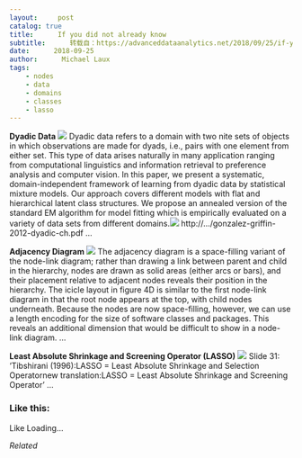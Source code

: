 ```yaml
---
layout:     post
catalog: true
title:      If you did not already know
subtitle:      转载自：https://advanceddataanalytics.net/2018/09/25/if-you-did-not-already-know-493/
date:      2018-09-25
author:      Michael Laux
tags:
    - nodes
    - data
    - domains
    - classes
    - lasso
---
```


**Dyadic Data** ![](https://aboutdataanalytics.files.wordpress.com/2015/01/google.png?w=529)
Dyadic data refers to a domain with two nite sets of objects in which observations are made for dyads, i.e., pairs with one element from either set. This type of data arises naturally in many application ranging from computational linguistics and information retrieval to preference analysis and computer vision. In this paper, we present a systematic, domain-independent framework of learning from dyadic data by statistical mixture models. Our approach covers different models with flat and hierarchical latent class structures. We propose an annealed version of the standard EM algorithm for model fitting which is empirically evaluated on a variety of data sets from different domains.![](https://aboutdataanalytics.files.wordpress.com/2015/04/link.png?w=529)
 http://…/gonzalez-griffin-2012-dyadic-ch.pdf … 

**Adjacency Diagram** ![](https://aboutdataanalytics.files.wordpress.com/2015/01/google.png?w=529)
The adjacency diagram is a space-filling variant of the node-link diagram; rather than drawing a link between parent and child in the hierarchy, nodes are drawn as solid areas (either arcs or bars), and their placement relative to adjacent nodes reveals their position in the hierarchy. The icicle layout in figure 4D is similar to the first node-link diagram in that the root node appears at the top, with child nodes underneath. Because the nodes are now space-filling, however, we can use a length encoding for the size of software classes and packages. This reveals an additional dimension that would be difficult to show in a node-link diagram. … 

**Least Absolute Shrinkage and Screening Operator (LASSO)** ![](https://aboutdataanalytics.files.wordpress.com/2015/01/google.png?w=529)
Slide 31: ‘Tibshirani (1996):LASSO = Least Absolute Shrinkage and Selection Operatornew translation:LASSO = Least Absolute Shrinkage and Screening Operator’ … 





### Like this:

Like Loading...


*Related*

